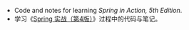 * Code and notes for learning *Spring in Action, 5th Edition*.
* 学习《[Spring 实战（第4版）](https://book.douban.com/subject/26767354/)》过程中的代码与笔记。
